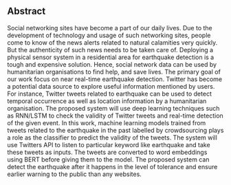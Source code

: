 ## Abstract
Social networking sites have become a part of our daily lives. Due to the development of technology and usage of such networking sites, people come to know of the news alerts related to natural calamities very quickly. But the authenticity of such news needs to be taken care of. Deploying a physical sensor system in a residential area for earthquake detection is a tough and expensive solution. Hence, social network data can be used by humanitarian organisations to find help, and save lives. The primary goal of our work focus on near real-time earthquake detection.
Twitter has become a potential data source to explore useful information mentioned by users. For instance, Twitter tweets related to earthquake can be used to detect temporal occurrence as well as location information by a humanitarian organisation. The proposed system will use deep learning techniques such as RNN/LSTM to check the validity of Twitter tweets and real-time detection of the given event. In this work, machine learning models trained from tweets related to the earthquake in the past labelled by crowdsourcing plays a role as the classifier to predict the validity of the tweets. The system will use Twitters API to listen to particular keyword like earthquake and take these tweets as inputs. The tweets are converted to word embeddings using BERT before giving them to the model. The proposed system can detect the earthquake after it happens in the level of tolerance and ensure earlier warning to the public than any websites.